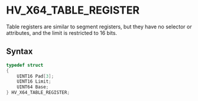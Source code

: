 # HV_X64_TABLE_REGISTER

Table registers are similar to segment registers, but they have no selector or attributes, and the limit is restricted to 16 bits.

## Syntax

```c
typedef struct
{
    UINT16 Pad[3];
    UINT16 Limit;
    UINT64 Base;
} HV_X64_TABLE_REGISTER;
 ```
